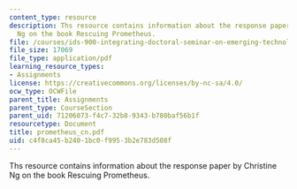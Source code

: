 ```yaml
---
content_type: resource
description: Ths resource contains information about the response paper by Christine
  Ng on the book Rescuing Prometheus.
file: /courses/ids-900-integrating-doctoral-seminar-on-emerging-technologies-fall-2005/c4f8ca45b2401bc0f9953b2e783d508f_prometheus_cn.pdf
file_size: 17069
file_type: application/pdf
learning_resource_types:
- Assignments
license: https://creativecommons.org/licenses/by-nc-sa/4.0/
ocw_type: OCWFile
parent_title: Assignments
parent_type: CourseSection
parent_uid: 71206073-f4c7-32b8-9343-b780baf56b1f
resourcetype: Document
title: prometheus_cn.pdf
uid: c4f8ca45-b240-1bc0-f995-3b2e783d508f
---
```

Ths resource contains information about the response paper by Christine Ng on the book Rescuing Prometheus.